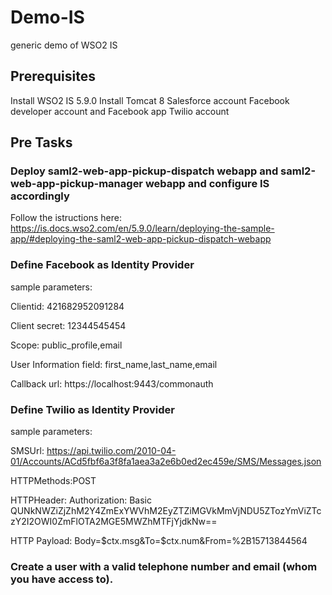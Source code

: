 # Demo-IS
generic demo of WSO2 IS

## Prerequisites

Install WSO2 IS 5.9.0
Install Tomcat 8
Salesforce account
Facebook developer account and Facebook app
Twilio account

## Pre Tasks

### Deploy saml2-web-app-pickup-dispatch webapp and saml2-web-app-pickup-manager webapp and configure IS accordingly
Follow the istructions here: https://is.docs.wso2.com/en/5.9.0/learn/deploying-the-sample-app/#deploying-the-saml2-web-app-pickup-dispatch-webapp

### Define Facebook as Identity Provider
sample parameters:

Clientid: 421682952091284

Client secret: 12344545454

Scope: public_profile,email

User Information field: first_name,last_name,email

Callback url: https://localhost:9443/commonauth

### Define Twilio as Identity Provider
sample parameters:

SMSUrl: https://api.twilio.com/2010-04-01/Accounts/ACd5fbf6a3f8fa1aea3a2e6b0ed2ec459e/SMS/Messages.json

HTTPMethods:POST

HTTPHeader: Authorization: Basic QUNkNWZiZjZhM2Y4ZmExYWVhM2EyZTZiMGVkMmVjNDU5ZTozYmViZTczY2I2OWI0ZmFlOTA2MGE5MWZhMTFjYjdkNw==

HTTP Payload: Body=$ctx.msg&To=$ctx.num&From=%2B15713844564

### Create a user with a valid telephone number and email (whom you have access to).
